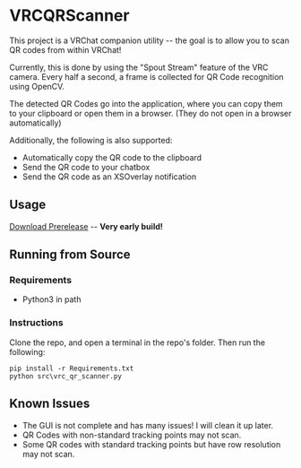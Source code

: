 # VRCQRScanner
This project is a VRChat companion utility -- the goal is to allow you to scan QR codes from within VRChat!

Currently, this is done by using the "Spout Stream" feature of the VRC camera. Every half a second, a frame is collected for QR Code recognition using OpenCV.

The detected QR Codes go into the application, where you can copy them to your clipboard or open them in a browser. (They do not open in a browser automatically)

Additionally, the following is also supported:
- Automatically copy the QR code to the clipboard
- Send the QR code to your chatbox
- Send the QR code as an XSOverlay notification

## Usage
[Download Prerelease](https://github.com/cyberkitsune/VRCQRScanner/releases/tag/pr-1) -- **Very early build!**

## Running from Source
### Requirements
- Python3 in path
### Instructions
Clone the repo, and open a terminal in the repo's folder. Then run the following:
```
pip install -r Requirements.txt
python src\vrc_qr_scanner.py
```

## Known Issues
- The GUI is not complete and has many issues! I will clean it up later.
- QR Codes with non-standard tracking points may not scan.
- Some QR codes with standard tracking points but have row resolution may not scan.
